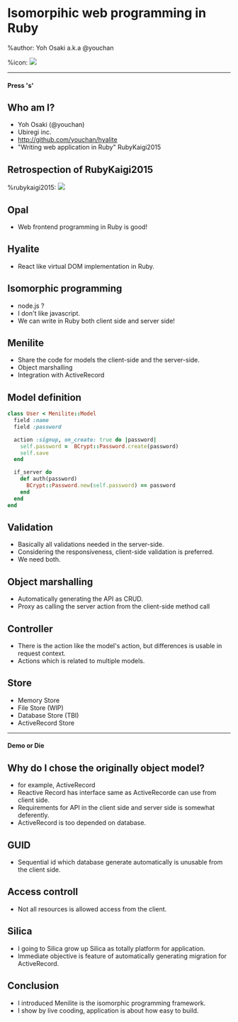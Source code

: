 # Isomorpihic web programming in Ruby

%author: Yoh Osaki a.k.a @youchan

%icon: ![](./data/images/youchan.jpg)

---

#### Press 's'

## Who am I?

* Yoh Osaki (@youchan)
* Ubiregi inc.
* http://github.com/youchan/hyalite
* "Writing web application in Ruby" RubyKaigi2015

## Retrospection of RubyKaigi2015

%rubykaigi2015: ![](./data/images/rubykaigi2015.png)

## Opal

* Web frontend programming in Ruby is good!

## Hyalite

* React like virtual DOM implementation in Ruby.

## Isomorphic programming

* node.js ?
* I don't like javascript.
* We can write in Ruby both client side and server side!

## Menilite

* Share the code for models the client-side and the server-side.
* Object marshalling
* Integration with ActiveRecord

## Model definition

```ruby
class User < Menilite::Model
  field :name
  field :password

  action :signup, on_create: true do |password|
    self.password =  BCrypt::Password.create(password)
    self.save
  end

  if_server do
    def auth(password)
      BCrypt::Password.new(self.password) == password
    end
  end
end
```

## Validation

* Basically all validations needed in the server-side.
* Considering the responsiveness, client-side validation is preferred.
* We need both.

## Object marshalling

* Automatically generating the API as CRUD.
* Proxy as calling the server action from the client-side method call 

## Controller

* There is the action like the model's action, but differences is usable in request context.
* Actions which is related to multiple models.

## Store

* Memory Store
* File Store (WIP)
* Database Store (TBI)
* ActiveRecord Store

---

#### Demo or Die

## Why do I chose the originally object model?

* for example, ActiveRecord
* Reactive Record has interface same as ActiveRecorde can use from client side.
* Requirements for API in the client side and server side is somewhat deferently.
* ActiveRecord is too depended on database.

## GUID

* Sequential id which database generate automatically is unusable from the client side.

## Access controll

* Not all resources is allowed access from the client.

## Silica

* I going to Silica grow up Silica as totally platform for application.
* Immediate objective is feature of automatically generating migration for ActiveRecord.

## Conclusion

* I introduced Menilite is the isomorphic programming framework.
* I show by live cooding, application is about how easy to build.

